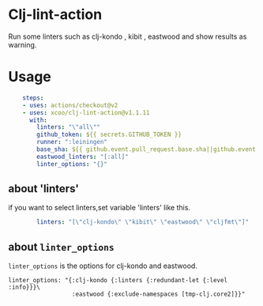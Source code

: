 # Clj-lint-action

Run some linters such as clj-kondo , kibit , eastwood and show results as warning.

# Usage

```yaml
    steps:
    - uses: actions/checkout@v2
    - uses: xcoo/clj-lint-action@v1.1.11
      with:
        linters: "\"all\""
        github_token: ${{ secrets.GITHUB_TOKEN }}
        runner: ":leiningen"
        base_sha: ${{ github.event.pull_request.base.sha||github.event.before }}
        eastwood_linters: "[:all]"
        linter_options: "{}"
```

## about 'linters'

if you want to select linters,set variable 'linters' like this.

```yaml
        linters: "[\"clj-kondo\" \"kibit\" \"eastwood\" \"cljfmt\"]"
```

## about `linter_options`
`linter_options` is the options for clj-kondo and eastwood.
```
linter_options: "{:clj-kondo {:linters {:redundant-let {:level :info}}}\
                  :eastwood {:exclude-namespaces [tmp-clj.core2]}}"
```
